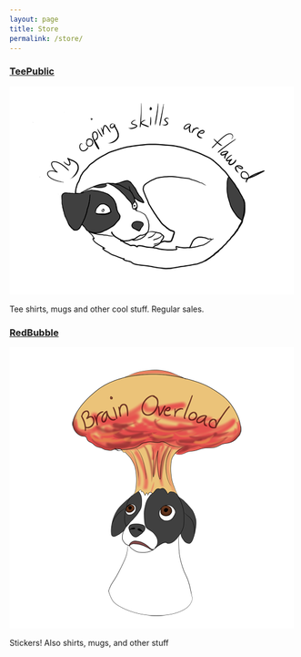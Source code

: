 ```yaml
---
layout: page
title: Store
permalink: /store/
---
```

### [TeePublic](https://www.teepublic.com/user/anxietydog)
[![Coping skills](/assets/CropDogAloneCopingSkills_Preview.png)](https://www.teepublic.com/user/anxietydog)

Tee shirts, mugs and other cool stuff. Regular sales.

### [RedBubble](https://www.redbubble.com/people/AnxietyDog/shop?asc=u)
[![Brain overload](/assets/BrainOverload_Preview.png)](https://www.redbubble.com/people/AnxietyDog/shop?asc=u)

Stickers! Also shirts, mugs, and other stuff
